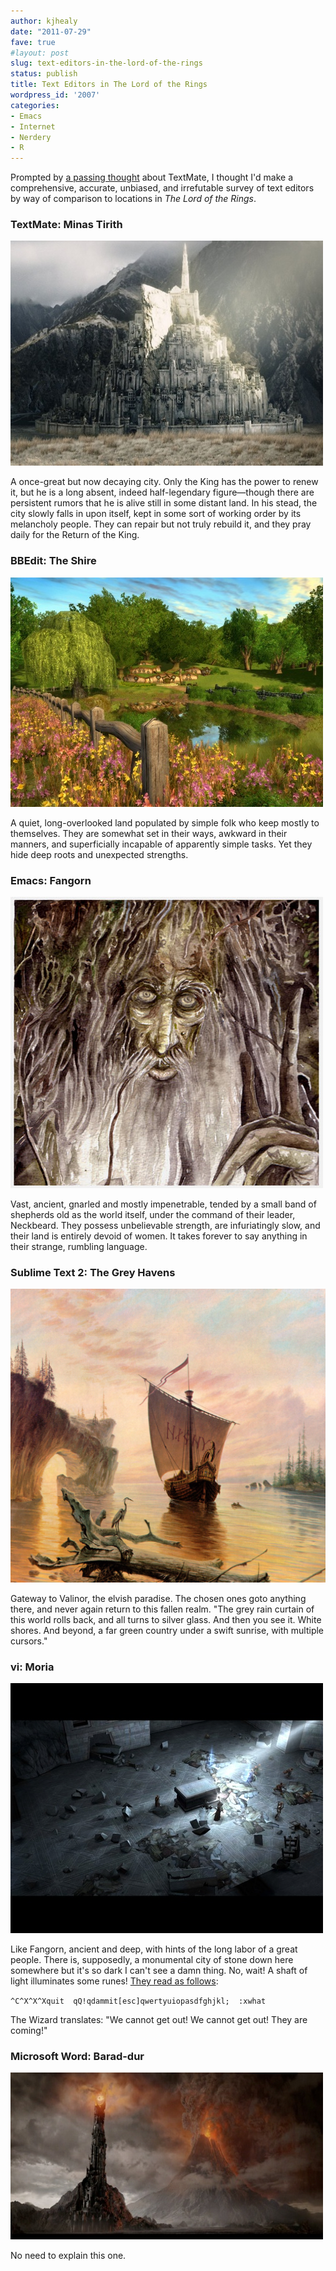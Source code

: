 ```yaml
---
author: kjhealy
date: "2011-07-29"
fave: true
#layout: post
slug: text-editors-in-the-lord-of-the-rings
status: publish
title: Text Editors in The Lord of the Rings
wordpress_id: '2007'
categories:
- Emacs
- Internet
- Nerdery
- R
---
```


Prompted by [a passing thought](https://twitter.com/#!/kjhealy/status/97107896885719041) about TextMate, I thought I'd make a comprehensive, accurate, unbiased, and irrefutable survey of text editors by way of comparison to locations in *The Lord of the Rings*.

### TextMate: Minas Tirith

![image](minastirith.jpg)

A once-great but now decaying city. Only the King has the power to renew it, but he is a long absent, indeed half-legendary figure—though there are persistent rumors that he is alive still in some distant land. In his stead, the city slowly falls in upon itself, kept in some sort of working order by its melancholy people. They can repair but not truly rebuild it, and they pray daily for the Return of the King.

### BBEdit: The Shire

![image](shire.jpg)

A quiet, long-overlooked land populated by simple folk who keep mostly to themselves. They are somewhat set in their ways, awkward in their manners, and superficially incapable of apparently simple tasks. Yet they hide deep roots and unexpected strengths.

### Emacs: Fangorn

![image](fangorn.jpg)

Vast, ancient, gnarled and mostly impenetrable, tended by a small band of shepherds old as the world itself, under the command of their leader, Neckbeard. They possess unbelievable strength, are infuriatingly slow, and their land is entirely devoid of women. It takes forever to say anything in their strange, rumbling language.

### Sublime Text 2: The Grey Havens

![image](greyhavens.jpg)

Gateway to Valinor, the elvish paradise. The chosen ones goto anything there, and never again return to this fallen realm. "The grey rain curtain of this world rolls back, and all turns to silver glass. And then you see it. White shores. And beyond, a far green country under a swift sunrise, with multiple cursors."

### vi: Moria

![image](moria.jpg)

Like Fangorn, ancient and deep, with hints of the long labor of a great people. There is, supposedly, a monumental city of stone down here somewhere but it's so dark I can't see a damn thing. No, wait! A shaft of light illuminates some runes! [They read as follows](http://bash.org/?795779):

`^C^X^X^Xquit  qQ!qdammit[esc]qwertyuiopasdfghjkl;  :xwhat`

The Wizard translates: "We cannot get out! We cannot get out! They are coming!"

### Microsoft Word: Barad-dur

![image](baraddur.jpg)

No need to explain this one.
